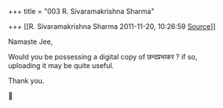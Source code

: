 +++
title = "003 R. Sivaramakrishna Sharma"

+++
[[R. Sivaramakrishna Sharma	2011-11-20, 10:26:59 [Source](https://groups.google.com/g/samskrita/c/pXfJHrvRj-c)]]



Namaste Jee,

Would you be possessing a digital copy of छन्दप्रभाकर ? if so,  
uploading it may be quite useful.

Thank you.



